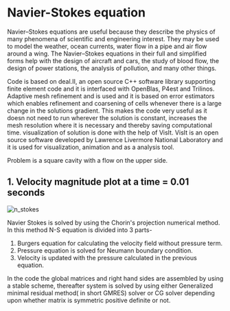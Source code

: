 # Navier-Stokes equation

Navier–Stokes equations are useful because they describe the physics of many phenomena of 
scientific and engineering interest. They may be used to model the weather, ocean currents, 
water flow in a pipe and air flow around a wing. The Navier–Stokes equations in their full and
simplified forms help with the design of aircraft and cars, the study of blood flow, the design
of power stations, the analysis of pollution, and many other things. 

Code is based on deal.II, an open source C++ software library supporting finite element 
code and it is interfaced with OpenBlas, P4est and Trilinos. Adaptive mesh refinement and is used 
and it is based on error estimators which enables refinement and coarsening of cells whenever 
there is a large change in the solutions gradient. This makes the code very useful as it 
doesn not need to run wherever the solution is constant, increases the mesh resolution where 
it is necessary and thereby saving computational time. visualization of solution is done 
with the help of VisIt. VisIt is an open source software developed by Lawrence Livermore 
National Laboratory and it is used for visualization, animation and as a analysis tool.

Problem is a square cavity with a flow on the upper side.

## 1. Velocity magnitude plot at a time = 0.01 seconds
![n_stokes](https://user-images.githubusercontent.com/18352934/34586656-29d1d608-f1a5-11e7-92b4-c7f6b9136e98.png)

Navier Stokes is solved by using the Chorin's projection numerical method. In this method N-S equation
is divided into 3 parts-

1. Burgers equation for calculating the velocity field without pressure term.
2. Pressure equation is solved for Neumann boundary condition.
3. Velocity is updated with the pressure calculated in the previous equation.
 

In the code the global matrices and right hand sides are assembled by using a stable scheme, 
thereafter system is solved by using either Generalized minimal residual method( in
short GMRES) solver or CG solver depending upon whether matrix is symmetric positive
definite or not.


